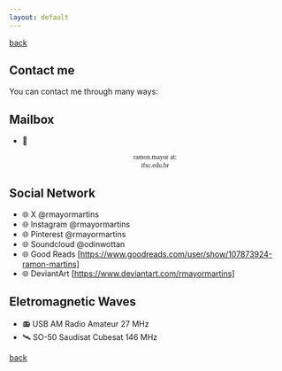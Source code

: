 ```yaml
---
layout: default
---
```

[back](./)

## Contact me

You can contact me through many ways:

## Mailbox

- 📧 <p align="center">
  <code style="font-family: Consolas;">ramon.mayor at: ifsc.edu.br</code>
</p>
<p align="center">

## Social Network

- 🌐 X @rmayormartins
- 🌐 Instagram @rmayormartins
- 🌐 Pinterest @rmayormartins
- 🌐 Soundcloud @odinwottan
- 🌐 Good Reads [https://www.goodreads.com/user/show/107873924-ramon-martins]
- 🌐 DeviantArt [https://www.deviantart.com/rmayormartins]

## Eletromagnetic Waves

- 📻 USB AM Radio Amateur 27 MHz
- 🛰️ SO-50 Saudisat Cubesat 146 MHz

[back](./)
